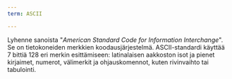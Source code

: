 ```yaml
---
term: ASCII

---
```

Lyhenne sanoista "*American Standard Code for Information Interchange*". Se on tietokoneiden merkkien koodausjärjestelmä. ASCII-standardi käyttää 7 bittiä 128 eri merkin esittämiseen: latinalaisen aakkoston isot ja pienet kirjaimet, numerot, välimerkit ja ohjauskomennot, kuten rivinvaihto tai tabulointi.